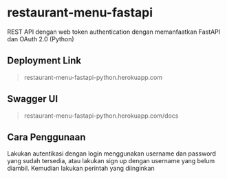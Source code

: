 # restaurant-menu-fastapi
REST API dengan web token authentication dengan memanfaatkan FastAPI dan OAuth 2.0 (Python)
## Deployment Link
>restaurant-menu-fastapi-python.herokuapp.com
## Swagger UI
>restaurant-menu-fastapi-python.herokuapp.com/docs
## Cara Penggunaan
Lakukan autentikasi dengan login menggunakan username dan password yang sudah tersedia, atau lakukan sign up dengan username yang belum diambil. Kemudian lakukan perintah yang diinginkan